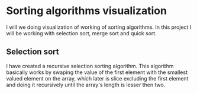 # Sorting algorithms visualization

I will we doing visualization of working of sorting algorithms. In this project I will be working with selection sort, merge sort and quick sort.

## Selection sort

I have created a recursive selection sorting algorithm. This algorithm basically works by swaping the value of the first element with the smallest valued element on the array, which later is slice excluding the first element and doing it recursively until the array's length is lesser then two.
